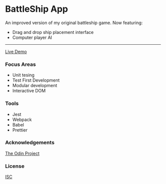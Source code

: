 # BattleShip App
An improved version of my original battleship game. 
Now featuring:
- Drag and drop ship placement interface
- Computer player AI

<hr/>

[Live Demo](https://jonro2955.github.io/odin_javascript_7_battleship_2.0/)

### Focus Areas
- Unit tesing 
- Test First Development
- Modular development
- Interactive DOM 

### Tools 
- Jest
- Webpack
- Babel
- Prettier
 
### Acknowledgements

[The Odin Project](https://www.theodinproject.com/)

### License

[ISC](https://opensource.org/licenses/ISC)
